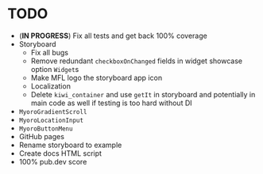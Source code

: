 # TODO

- (**IN PROGRESS**) Fix all tests and get back 100% coverage
- Storyboard
  - Fix all bugs
  - Remove redundant `checkboxOnChanged` fields in widget showcase option `Widget`s
  - Make MFL logo the storyboard app icon
  - Localization
  - Delete `kiwi_container` and use `getIt` in storyboard and potentially in main code as well if testing is too hard without DI
- `MyoroGradientScroll`
- `MyoroLocationInput`
- `MyoroButtonMenu`
- GitHub pages
- Rename storyboard to example
- Create docs HTML script
- 100% pub.dev score
